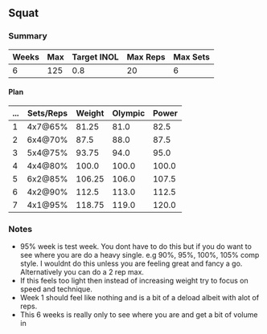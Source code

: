 ## Squat

### Summary

Weeks | Max | Target INOL | Max Reps | Max Sets
--- | --- | --- | --- | ---
6 | 125 | 0.8 | 20 | 6

#### Plan

 ... | Sets/Reps | Weight | Olympic | Power
--- | --- | --- | --- | ---
1 | 4x7@65% | 81.25 | 81.0 | 82.5
2 | 6x4@70% | 87.5 | 88.0 | 87.5
3 | 5x4@75% | 93.75 | 94.0 | 95.0
4 | 4x4@80% | 100.0 | 100.0 | 100.0
5 | 6x2@85% | 106.25 | 106.0 | 107.5
6 | 4x2@90% | 112.5 | 113.0 | 112.5
7 | 4x1@95% | 118.75 | 119.0 | 120.0

### Notes

- 95% week is test week. You dont have to do this but if you do want to see where you are do a heavy single. e.g 90%, 95%, 100%, 105% comp style. I wouldnt do this unless you are feeling great and fancy a go. Alternatively you can do a 2 rep max.
- If this feels too light then instead of increasing weight try to focus on speed and technique.
- Week 1 should feel like nothing and is a bit of a deload albeit with alot of reps.
- This 6 weeks is really only to see where you are and get a bit of volume in

